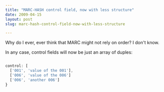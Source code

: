 ```yaml
---
title: "MARC-HASH control field, now with less structure"
date: 2009-04-15
layout: post
slug: marc-hash-control-field-now-with-less-structure

---
```


Why do I ever, ever think that MARC might not rely on order? I don't know.

In any case, control fields will now be just an array of duples:


~~~javascript

control: [
  ['001', 'value of the 001'],
  ['006', 'value of the 006']
  ['006', 'another 006']
}

~~~
